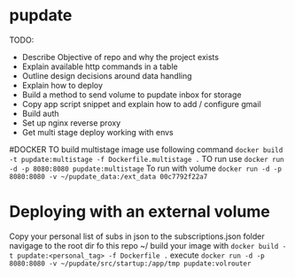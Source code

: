 # pupdate
TODO:
- Describe Objective of repo and why the project exists
- Explain available http commands in a table
- Outline design decisions around data handling
- Explain how to deploy
- Build a method to send volume to pupdate inbox for storage
- Copy app script snippet and explain how to add / configure gmail
- Build auth
- Set up nginx reverse proxy
- Get multi stage deploy working with envs

#DOCKER
TO build multistage image use following command
`docker build -t pupdate:multistage -f Dockerfile.multistage .`
TO run use
`docker run -d -p 8080:8080 pupdate:multistage`
To run with volume 
`docker run -d -p 8080:8080 -v ~/pupdate_data:/ext_data 00c7792f22a7`

# Deploying with an external volume
Copy your personal list of subs in json to the subscriptions.json folder
navigage to the root dir fo this repo ~/<path-to-pupdate>
build your image with `docker build -t pupdate:<personal_tag> -f Dockerfile .`
execute `docker run -d -p 8080:8080 -v ~/pupdate/src/startup:/app/tmp pupdate:volrouter`